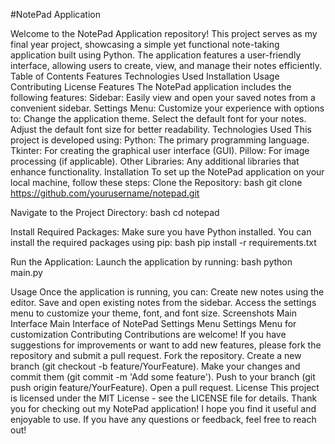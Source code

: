 #NotePad Application

Welcome to the NotePad Application repository! This project serves as my final year project, showcasing a simple yet functional note-taking application built using Python. The application features a user-friendly interface, allowing users to create, view, and manage their notes efficiently.
Table of Contents
Features
Technologies Used
Installation
Usage
Contributing
License
Features
The NotePad application includes the following features:
Sidebar: Easily view and open your saved notes from a convenient sidebar.
Settings Menu: Customize your experience with options to:
Change the application theme.
Select the default font for your notes.
Adjust the default font size for better readability.
Technologies Used
This project is developed using:
Python: The primary programming language.
Tkinter: For creating the graphical user interface (GUI).
Pillow: For image processing (if applicable).
Other Libraries: Any additional libraries that enhance functionality.
Installation
To set up the NotePad application on your local machine, follow these steps:
Clone the Repository:
bash
git clone https://github.com/yourusername/notepad.git

Navigate to the Project Directory:
bash
cd notepad

Install Required Packages:
Make sure you have Python installed. You can install the required packages using pip:
bash
pip install -r requirements.txt

Run the Application:
Launch the application by running:
bash
python main.py

Usage
Once the application is running, you can:
Create new notes using the editor.
Save and open existing notes from the sidebar.
Access the settings menu to customize your theme, font, and font size.
Screenshots
Main Interface
Main Interface of NotePad
Settings Menu
Settings Menu for customization
Contributing
Contributions are welcome! If you have suggestions for improvements or want to add new features, please fork the repository and submit a pull request.
Fork the repository.
Create a new branch (git checkout -b feature/YourFeature).
Make your changes and commit them (git commit -m 'Add some feature').
Push to your branch (git push origin feature/YourFeature).
Open a pull request.
License
This project is licensed under the MIT License - see the LICENSE file for details. Thank you for checking out my NotePad application! I hope you find it useful and enjoyable to use. If you have any questions or feedback, feel free to reach out!
